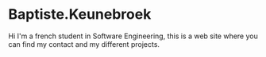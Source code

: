 # Baptiste.Keunebroek

Hi I'm a french student in Software Engineering, this is a web site where you can find my contact and my different projects.
